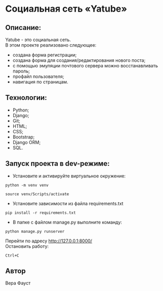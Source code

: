 # Социальная сеть «Yatube»

## Описание:
Yatube - это социальная сеть.  
В этом проекте реализовано следующее:
- создана форма регистрации;
- создана форма для создания/редактирования нового поста;
- с помощью эмуляции почтового сервера можно восстанавливать пароль;
- профайл пользователя;
- навигация по страницам.

## Технологии:
- Python;
- Django;
- Git;
- HTML;
- CSS;
- Bootstrap;
- Django ORM;
- SQL.

## Запуск проекта в dev-режиме:
- Установите и активируйте виртуальное окружение:
```
python -m venv venv
```
```
source venv/Scripts/activate
```

- Установите зависимости из файла requirements.txt
```
pip install -r requirements.txt
```

- В папке с файлом manage.py выполните команду:
```
python manage.py runserver
```
Перейти по адресу http://127.0.0.1:8000/  
Остановить работу:
```
Ctrl+C
```

## Автор
Вера Фауст
